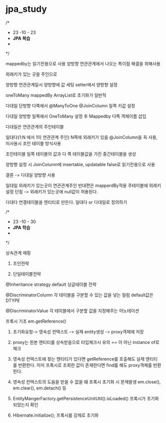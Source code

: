 # jpa_study

/* 
*   23 -10 - 23
*   **JPA 복습**
*
 */

mappedby는 읽기전용으로 사용
양방향 연관관계에서 나오는 특이점 해결을 위해사용

외래키가 있는 곳을 주인으로 

양방향 연관관계일시 양방향에 값 세팅
setter에서 양방향 설정

oneToMany
mappedBy
ArrayList로 초기화가 일반적

다대일 단방향
다쪽에서 @ManyToOne @JoinColumn 일쪽 키값 설정 

다대일 양방향
일쪽에서 OneToMany 설정 후 Mappedby 다쪽 객체이름 삽입

다대일은 연관관계의 주인테이블

일대다(1:N 에서 1이 연관관계 주인)
N쪽에 외래키가 있음
@JoinColumn을 꼭 사용, 미사용시 조인 테이블 방식사용

조인테이블
일쪽 테이블의 값과 다 쪽 테이블값을 가진 중간테이블을 생성

양방향 설정 시 JoinColumn에 insertable, updatable false로
읽기전용으로 사용

결론 -> 다대일 양방향 사용

일대일
외래키가 있는곳이 연관관계주인
반대편은 mapperdBy적용
주테이블에 외래키 설정
단점 -> 외래키가 있는곳에 null값이 허용된다.


다대다
연결테이블을 엔티티로 만든다.
일대다 or 다대일로 정의하기

/* 
*   23 -10 - 30
*   **JPA 학습**
*
 */

상속관계 매핑

1. 조인전략

2. 단일테이블전략

@Inheritance
strategy default 싱글테이블 전략

@DiscriminatorColumn 
각 테이블을 구분할 수 있는 값을 넣는 컬럼
default값은 DTYPE

@DiscriminatorValue
각 테이블에서 구분할 값을 지정해주는 어노테이션


프록시 기초
em.getReference() 
1. 초기화요청-> 영속성 컨텍스트 -> 실제 entity생성 -> proxy객체에 저장

2. proxy는 원본 엔티티를 상속받음으로 타입체크시 유의
== 이 아닌 instance of로 체크

3. 영속성 컨텍스트에 찾는 엔티티가 있다면 getReference를 호출해도
실제 엔티티를 반환한다. 
이미 프록시로 조회한 값이 존재한다면 find를 해도 proxy객체를 반환한다.

4. 영속성 컨텍스트의 도움을 받을 수 없을 떄 프록시 초기화 시 문제발생
em.close(), em.clear(), em.detach() 등

5. EntityMangerFactory.getPersistenceUnitUtil().isLoaded()
프록시가 초기화 되었는지 확인

6. Hibernate.initialize();
프록시를 강제로 초기화

